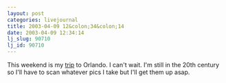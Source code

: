 ```yaml
---
layout: post
categories: livejournal
title: 2003-04-09 12&colon;34&colon;14
date: 2003-04-09 12:34:14
lj_slug: 90710
lj_id: 90710
---
```

This weekend is my [trip](http://www.hob.com/tickets/eventdetail.asp?eventid=11722) to Orlando. I can't wait. I'm still in the 20th century so I'll have to scan whatever pics I take but I'll get them up asap.
